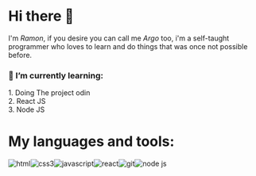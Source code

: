 
<h1>Hi there 👋</h1>
<p>I'm <i>Ramon</i>, 
    if you desire you can call me <i>Argo</i> too, 
    i'm a self-taught programmer who loves to learn and 
    do things that was once not possible before.
    <br>
    <h3>🌱 I’m currently learning: </h3>
    1. Doing The project odin <br>
    2. React JS <br>
    3. Node JS 
</p>
<h1>My languages and tools:</h1>
<div style="display: flex;">
    <img src="https://cdn-icons-png.flaticon.com/64/732/732212.png" alt="html">
    <img src="https://cdn-icons-png.flaticon.com/64/732/732190.png" alt="css3">
    <img src="https://cdn-icons-png.flaticon.com/64/5968/5968292.png" alt="javascript">
    <img src="https://cdn-icons-png.flaticon.com/64/1126/1126012.png" alt="react">
    <img src="https://img.icons8.com/color/64/git.png" alt="git">
    <img src="https://img.icons8.com/fluency/64/node-js.png" alt="node js">
</div>
